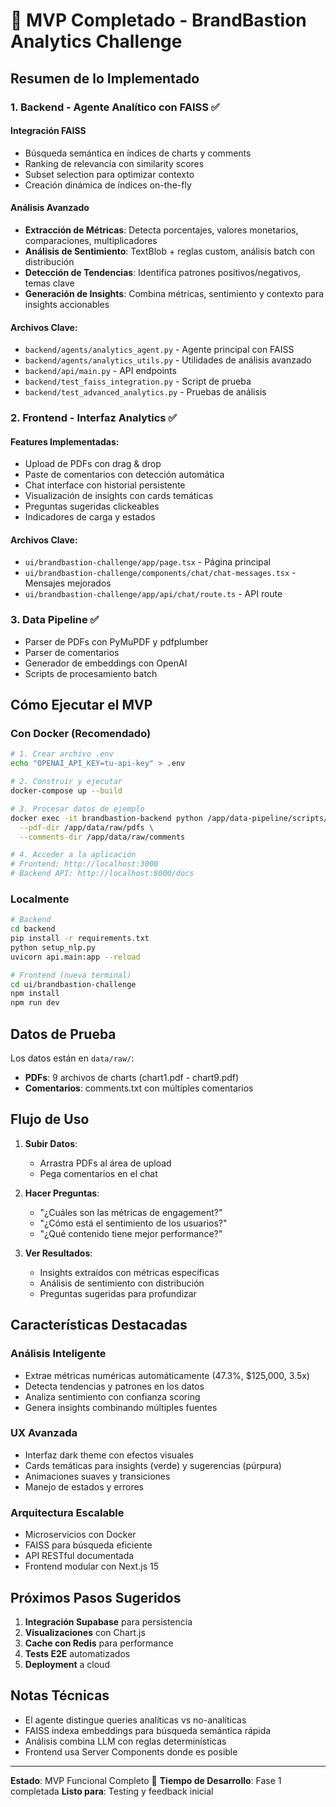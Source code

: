 # 🎉 MVP Completado - BrandBastion Analytics Challenge

## Resumen de lo Implementado

### 1. **Backend - Agente Analítico con FAISS** ✅

#### Integración FAISS
- Búsqueda semántica en índices de charts y comments
- Ranking de relevancia con similarity scores
- Subset selection para optimizar contexto
- Creación dinámica de índices on-the-fly

#### Análisis Avanzado
- **Extracción de Métricas**: Detecta porcentajes, valores monetarios, comparaciones, multiplicadores
- **Análisis de Sentimiento**: TextBlob + reglas custom, análisis batch con distribución
- **Detección de Tendencias**: Identifica patrones positivos/negativos, temas clave
- **Generación de Insights**: Combina métricas, sentimiento y contexto para insights accionables

#### Archivos Clave:
- `backend/agents/analytics_agent.py` - Agente principal con FAISS
- `backend/agents/analytics_utils.py` - Utilidades de análisis avanzado
- `backend/api/main.py` - API endpoints
- `backend/test_faiss_integration.py` - Script de prueba
- `backend/test_advanced_analytics.py` - Pruebas de análisis

### 2. **Frontend - Interfaz Analytics** ✅

#### Features Implementadas:
- Upload de PDFs con drag & drop
- Paste de comentarios con detección automática
- Chat interface con historial persistente
- Visualización de insights con cards temáticas
- Preguntas sugeridas clickeables
- Indicadores de carga y estados

#### Archivos Clave:
- `ui/brandbastion-challenge/app/page.tsx` - Página principal
- `ui/brandbastion-challenge/components/chat/chat-messages.tsx` - Mensajes mejorados
- `ui/brandbastion-challenge/app/api/chat/route.ts` - API route

### 3. **Data Pipeline** ✅

- Parser de PDFs con PyMuPDF y pdfplumber
- Parser de comentarios
- Generador de embeddings con OpenAI
- Scripts de procesamiento batch

## Cómo Ejecutar el MVP

### Con Docker (Recomendado)

```bash
# 1. Crear archivo .env
echo "OPENAI_API_KEY=tu-api-key" > .env

# 2. Construir y ejecutar
docker-compose up --build

# 3. Procesar datos de ejemplo
docker exec -it brandbastion-backend python /app/data-pipeline/scripts/process_data.py \
  --pdf-dir /app/data/raw/pdfs \
  --comments-dir /app/data/raw/comments

# 4. Acceder a la aplicación
# Frontend: http://localhost:3000
# Backend API: http://localhost:8000/docs
```

### Localmente

```bash
# Backend
cd backend
pip install -r requirements.txt
python setup_nlp.py
uvicorn api.main:app --reload

# Frontend (nueva terminal)
cd ui/brandbastion-challenge
npm install
npm run dev
```

## Datos de Prueba

Los datos están en `data/raw/`:
- **PDFs**: 9 archivos de charts (chart1.pdf - chart9.pdf)
- **Comentarios**: comments.txt con múltiples comentarios

## Flujo de Uso

1. **Subir Datos**:
   - Arrastra PDFs al área de upload
   - Pega comentarios en el chat

2. **Hacer Preguntas**:
   - "¿Cuáles son las métricas de engagement?"
   - "¿Cómo está el sentimiento de los usuarios?"
   - "¿Qué contenido tiene mejor performance?"

3. **Ver Resultados**:
   - Insights extraídos con métricas específicas
   - Análisis de sentimiento con distribución
   - Preguntas sugeridas para profundizar

## Características Destacadas

### Análisis Inteligente
- Extrae métricas numéricas automáticamente (47.3%, $125,000, 3.5x)
- Detecta tendencias y patrones en los datos
- Analiza sentimiento con confianza scoring
- Genera insights combinando múltiples fuentes

### UX Avanzada
- Interfaz dark theme con efectos visuales
- Cards temáticas para insights (verde) y sugerencias (púrpura)
- Animaciones suaves y transiciones
- Manejo de estados y errores

### Arquitectura Escalable
- Microservicios con Docker
- FAISS para búsqueda eficiente
- API RESTful documentada
- Frontend modular con Next.js 15

## Próximos Pasos Sugeridos

1. **Integración Supabase** para persistencia
2. **Visualizaciones** con Chart.js
3. **Cache con Redis** para performance
4. **Tests E2E** automatizados
5. **Deployment** a cloud

## Notas Técnicas

- El agente distingue queries analíticas vs no-analíticas
- FAISS indexa embeddings para búsqueda semántica rápida
- Análisis combina LLM con reglas determinísticas
- Frontend usa Server Components donde es posible

---

**Estado**: MVP Funcional Completo 🚀
**Tiempo de Desarrollo**: Fase 1 completada
**Listo para**: Testing y feedback inicial